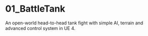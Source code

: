 # 01_BattleTank
An open-world head-to-head tank fight with simple AI, terrain and advanced control system in UE 4.
